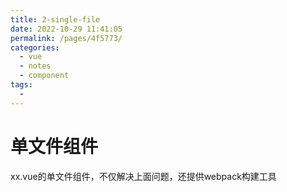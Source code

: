```yaml
---
title: 2-single-file
date: 2022-10-29 11:41:05
permalink: /pages/4f5773/
categories:
  - vue
  - notes
  - component
tags:
  - 
---
```

# 单文件组件


xx.vue的单文件组件，不仅解决上面问题，还提供webpack构建工具


